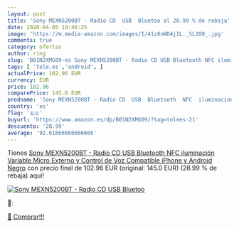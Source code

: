```yaml
---
layout: post
title: 'Sony MEXN5200BT - Radio CD  USB  Bluetoo al 28.99 % de rebaja'
date: 2020-04-05 19:46:25
image: 'https://m.media-amazon.com/images/I/41z8nWD4jIL._SL200_.jpg'
comments: true
category: ofertas
author: ring
slug: 'B01N2XMG09-es Sony MEXN5200BT - Radio CD USB Bluetooth NFC iluminación...'
tags: [ 'tole.es','android', ]
actualPrice: 102.96 EUR
currency: EUR
price: 102.96
comparePrice: 145.0 EUR
prodname: 'Sony MEXN5200BT - Radio CD  USB  Bluetooth  NFC  iluminación Variable  Micro Externo y Control de Voz Compatible iPhone y Android  Negro'
country: 'es'
flag: '🇪🇸'
buyurl: 'https://www.amazon.es/dp/B01N2XMG09/?tag=tolees-21'
descuento: '28.99'
average: '92.61666666666666'
---
```


Tienes [Sony MEXN5200BT - Radio CD  USB  Bluetooth  NFC  iluminación Variable  Micro Externo y Control de Voz Compatible iPhone y Android  Negro](https://www.amazon.es/dp/B01N2XMG09/?tag=tolees-21) con precio final de  102.96 EUR (original: 145.0 EUR) (28.99 %  de rebaja) aqui!

[![Sony MEXN5200BT - Radio CD  USB  Bluetoo](https://m.media-amazon.com/images/I/41z8nWD4jIL._SL200_.jpg)](https://www.amazon.es/dp/B01N2XMG09/?tag=tolees-21)

🔎:


[🛒 Comprar!!!](https://www.amazon.es/dp/B01N2XMG09/?tag=tolees-21)
